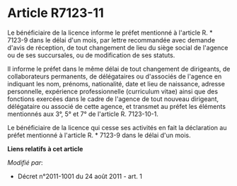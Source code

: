 # Article R7123-11

Le bénéficiaire de la licence informe le préfet mentionné à l'article R. * 7123-9 dans le délai d'un mois, par lettre
recommandée avec demande d'avis de réception, de tout changement de lieu du siège social de l'agence ou de ses succursales,
ou de modification de ses statuts. 

Il informe le préfet dans le même délai de tout changement de dirigeants, de collaborateurs permanents, de délégataires ou
d'associés de l'agence en indiquant les nom, prénoms, nationalité, date et lieu de naissance, adresse personnelle, expérience
professionnelle (curriculum vitae) ainsi que des fonctions exercées dans le cadre de l'agence de tout nouveau dirigeant,
délégataire ou associé de cette agence, et transmet au préfet les éléments mentionnés aux 3°, 5° et 7° de l'article R.
7123-10-1. 

Le bénéficiaire de la licence qui cesse ses activités en fait la déclaration au préfet mentionné à l'article R. * 7123-9 dans
le délai d'un mois.

**Liens relatifs à cet article**

_Modifié par_:

  - Décret n°2011-1001 du 24 août 2011 - art. 1
